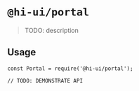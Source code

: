 # `@hi-ui/portal`

> TODO: description

## Usage

```
const Portal = require('@hi-ui/portal');

// TODO: DEMONSTRATE API
```
